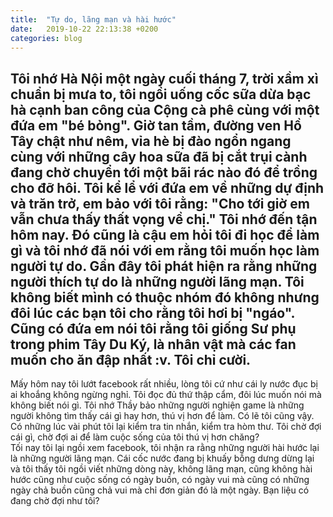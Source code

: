 ```yaml
---
title:  "Tự do, lãng mạn và hài hước"
date:   2019-10-22 22:13:38 +0200
categories: blog
---
```

Tôi nhớ Hà Nội một ngày cuối tháng 7, trời xầm xì chuẩn bị mưa to, tôi ngồi uống cốc sữa dừa bạc hà cạnh ban công của Cộng cà phê cùng với một đứa em "bé bỏng". Giờ tan tầm, đường ven Hồ Tây chật như nêm, vỉa hè bị đào ngổn ngang cùng với những cây hoa sữa đã bị cắt trụi cành đang chờ chuyển tới một bãi rác nào đó để trồng cho đỡ hôi. Tôi kể lể với đứa em về những dự định và trăn trở, em bảo với tôi rằng: "Cho tới giờ em vẫn chưa thấy thất vọng về chị." Tôi nhớ đến tận hôm nay. Đó cũng là cậu em hỏi tôi đi học để làm gì và tôi nhớ đã nói với em rằng tôi muốn học làm người tự do. Gần đây tôi phát hiện ra rằng những người thích tự do là những người lãng mạn. Tôi không biết mình có thuộc nhóm đó không nhưng đôi lúc các bạn tôi cho rằng tôi hơi bị "ngáo". Cũng có đứa em nói tôi rằng tôi giống Sư phụ trong phim Tây Du Ký, là nhân vật mà các fan muốn cho ăn đập nhất :v. Tôi chỉ cười.  
---------------------  
Mấy hôm nay tôi lướt facebook rất nhiều, lòng tôi cứ như cái ly nước đục bị ai khoắng không ngừng nghỉ. Tôi đọc đủ thứ thập cẩm, đôi lúc muốn nói mà không biết nói gì. Tôi nhớ Thầy bảo những người nghiện game là những người không tìm thấy cái gì hay hơn, thú vị hơn để làm. Có lẽ tôi cũng vậy. Có những lúc vài phút tôi lại kiểm tra tin nhắn, kiểm tra hòm thư. Tôi chờ đợi cái gì, chờ đợi ai để làm cuộc sống của tôi thú vị hơn chăng?  
Tối nay tôi lại ngồi xem facebook, tôi nhận ra rằng những người hài hước lại là những người lãng mạn. Cái cốc nước đang bị khuấy bỗng dưng dừng lại và tôi thấy tôi ngồi viết những dòng này, không lãng mạn, cũng không hài hước cũng như cuộc sống có ngày buồn, có ngày vui mà cũng có những ngày chả buồn cũng chả vui mà chỉ đơn giản đó là một ngày. Bạn liệu có đang chờ đợi như tôi?

